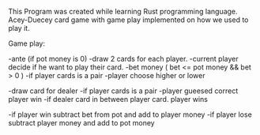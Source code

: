 This Program was created while learning Rust programming language.
Acey-Duecey card game with game play implemented on how we used to play it.

Game play:

-ante (if pot money is 0)
-draw 2 cards for each player.
-current player decide if he want to play their card.
  -bet money ( bet <= pot money && bet > 0 )
  -if player cards is a pair
    -player choose higher or lower
  
  -draw card for dealer
    -if player cards is a pair
      -player gueesed correct player win
    -if dealer card in between player card. player wins

  -if player win subtract bet from pot and add to player money
  -if player lose subtract player money and add to pot money
    
  
